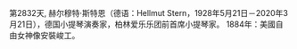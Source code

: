 第2832天,  赫尔穆特·斯特恩（德语：Hellmut Stern，1928年5月21日－2020年3月21日），德国小提琴演奏家，柏林爱乐乐团前首席小提琴家。
1884年：美國自由女神像安裝峻工。
